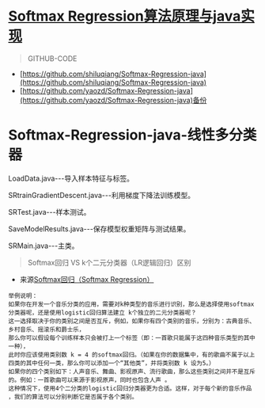 # [Softmax Regression算法原理与java实现](https://blog.csdn.net/Luqiang_Shi/article/details/86487151)
> GITHUB-CODE
- [https://github.com/shiluqiang/Softmax-Regression-java](https://github.com/shiluqiang/Softmax-Regression-java)
- [https://github.com/yaozd/Softmax-Regression-java](https://github.com/yaozd/Softmax-Regression-java)备份

# Softmax-Regression-java-线性多分类器

LoadData.java---导入样本特征与标签。

SRtrainGradientDescent.java---利用梯度下降法训练模型。

SRTest.java---样本测试。

SaveModelResults.java---保存模型权重矩阵与测试结果。

SRMain.java---主类。
> Softmax回归 VS k个二元分类器（LR逻辑回归）区别
- 来源[Softmax回归（Softmax Regression）](https://www.cnblogs.com/BYRans/p/4905420.html)
```
举例说明：
如果你在开发一个音乐分类的应用，需要对k种类型的音乐进行识别，那么是选择使用softmax分类器呢，还是使用logistic回归算法建立 k个独立的二元分类器呢？
这一选择取决于你的类别之间是否互斥，例如，如果你有四个类别的音乐，分别为：古典音乐、乡村音乐、摇滚乐和爵士乐，
那么你可以假设每个训练样本只会被打上一个标签（即：一首歌只能属于这四种音乐类型的其中一种），
此时你应该使用类别数 k = 4 的softmax回归。（如果在你的数据集中，有的歌曲不属于以上四类的其中任何一类，那么你可以添加一个“其他类”，并将类别数 k 设为5。）
如果你的四个类别如下：人声音乐、舞曲、影视原声、流行歌曲，那么这些类别之间并不是互斥的。例如：一首歌曲可以来源于影视原声，同时也包含人声 。
这种情况下，使用4个二分类的logistic回归分类器更为合适。这样，对于每个新的音乐作品 ，我们的算法可以分别判断它是否属于各个类别。
```